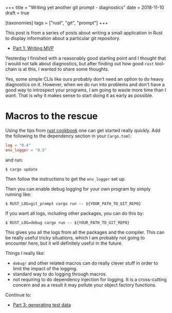 +++
title = "Writing yet another git prompt - diagnostics"
date = 2018-11-10
draft = true

[taxonomies]
tags = ["rust", "git", "prompt"]
+++

This post is from a series of posts about writing a small application in Rust to display information about a particular git repository.
- [Part 1: Writing MVP][part-1]

Yesterday I finished with a reasonably good starting point and I thought that
I would not talk about diagnostics, but after finding out how good `rust`
tool-chain is at this, I wanted to share some thoughts.

<!-- more -->

Yes, some simple CLIs like ours probably don't need an option to do heavy
diagnostics on it.  However, when we do run into problems and don't have a good
way to introspect your programs, I am going to waste more time than I want.
That is why it makes sense to start doing it as early as possible.

# Macros to the rescue

Using the tips from [rust cookbook][rust-book-logging] one can get started really quickly.
Add the following to the dependency section in your `Cargo.toml`:
```toml
log = "0.4"
env_logger = "0.5"
```
and run:
```
$ cargo update
```
Then follow the instructions to get the `env_logger` set up.

Then you can enable debug logging for your own program by simply running like:
```
$ RUST_LOG=git_prompt cargo run -- ${YOUR_PATH_TO_GIT_REPO}
```

If you want all logs, including other packages, you can do this by:
```
$ RUST_LOG=debug cargo run -- ${YOUR_PATH_TO_GIT_REPO}
```

This gives you all the logs from all the packages and the compiler.  This can be really useful tricky situations, which I am probably not going to encounter here, but it will definitely useful in the future.

Things I really like:
- `debug!` and other related macros can do really clever stuff in order to
  limit the impact of the logging.
- standard way to do logging through macros.
- not requiring to do dependency injection for logging.  It is a cross-cutting
  concern and as a result it may pollute your object factory functions.

Continue to:
- [Part 3: generating test data](./blog/git_prompt_03/index.md)

[part-1]: https://anikevicius.lt/post/rust-git-prompt-1/
[rust-book-logging]: https://rust-lang-nursery.github.io/rust-cookbook/development_tools/debugging/log.html
